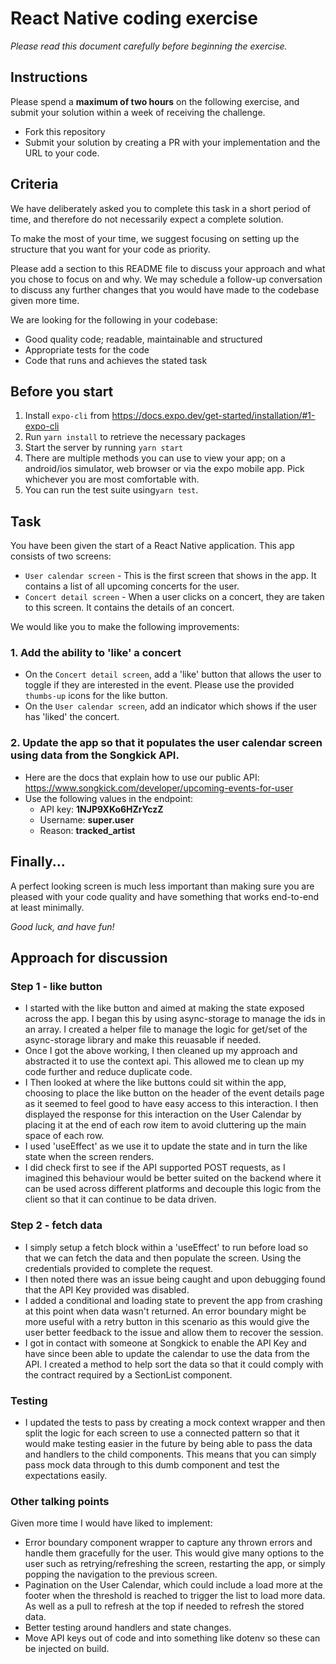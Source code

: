 # React Native coding exercise

_Please read this document carefully before beginning the exercise._

## Instructions

Please spend a **maximum of two hours** on the following exercise, and submit your solution within a week of receiving the challenge.

- Fork this repository
- Submit your solution by creating a PR with your implementation and the URL to your code.

## Criteria

We have deliberately asked you to complete this task in a short period of time, and therefore do not necessarily expect a complete solution.

To make the most of your time, we suggest focusing on setting up the structure that you want for your code as priority.

Please add a section to this README file to discuss your approach and what you chose to focus on and why. We may schedule a follow-up conversation to discuss any further changes that you would have made to the codebase given more time.

We are looking for the following in your codebase:

- Good quality code; readable, maintainable and structured
- Appropriate tests for the code
- Code that runs and achieves the stated task

## Before you start

1. Install `expo-cli` from https://docs.expo.dev/get-started/installation/#1-expo-cli
2. Run `yarn install` to retrieve the necessary packages
3. Start the server by running `yarn start`
4. There are multiple methods you can use to view your app; on a android/ios simulator, web browser or via the expo mobile app. Pick whichever you are most comfortable with.
5. You can run the test suite using`yarn test`.

## Task

You have been given the start of a React Native application.
This app consists of two screens:

- `User calendar screen` - This is the first screen that shows in the app. It contains a list of all upcoming concerts for the user.
- `Concert detail screen` - When a user clicks on a concert, they are taken to this screen. It contains the details of an concert.

We would like you to make the following improvements:

### 1. Add the ability to 'like' a concert

- On the `Concert detail screen`, add a 'like' button that allows the user to toggle if they are interested in the event. Please use the provided `thumbs-up` icons for the like button.
- On the `User calendar screen`, add an indicator which shows if the user has 'liked' the concert.

### 2. Update the app so that it populates the user calendar screen using data from the Songkick API.

- Here are the docs that explain how to use our public API: https://www.songkick.com/developer/upcoming-events-for-user
- Use the following values in the endpoint:
  - API key: **1NJP9XKo6HZrYczZ**
  - Username: **super.user**
  - Reason: **tracked_artist**

## Finally...

A perfect looking screen is much less important than making sure you are pleased with your code quality and have something that works end-to-end at least minimally.

_Good luck, and have fun!_

## Approach for discussion

### Step 1 - like button

- I started with the like button and aimed at making the state exposed across the app. I began this by using async-storage to manage the ids in an array. I created a helper file to manage the logic for get/set of the async-storage library and make this reuasable if needed.
- Once I got the above working, I then cleaned up my approach and abstracted it to use the context api. This allowed me to clean up my code further and reduce duplicate code.
- I Then looked at where the like buttons could sit within the app, choosing to place the like button on the header of the event details page as it seemed to feel good to have easy access to this interaction. I then displayed the response for this interaction on the User Calendar by placing it at the end of each row item to avoid cluttering up the main space of each row.
- I used 'useEffect' as we use it to update the state and in turn the like state when the screen renders.
- I did check first to see if the API supported POST requests, as I imagined this behaviour would be better suited on the backend where it can be used across different platforms and decouple this logic from the client so that it can continue to be data driven.

### Step 2 - fetch data

- I simply setup a fetch block within a 'useEffect' to run before load so that we can fetch the data and then populate the screen. Using the credentials provided to complete the request.
- I then noted there was an issue being caught and upon debugging found that the API Key provided was disabled.
- I added a conditional and loading state to prevent the app from crashing at this point when data wasn't returned. An error boundary might be more useful with a retry button in this scenario as this would give the user better feedback to the issue and allow them to recover the session.
- I got in contact with someone at Songkick to enable the API Key and have since been able to update the calendar to use the data from the API. I created a method to help sort the data so that it could comply with the contract required by a SectionList component.

### Testing

- I updated the tests to pass by creating a mock context wrapper and then split the logic for each screen to use a connected pattern so that it would make testing easier in the future by being able to pass the data and handlers to the child components. This means that you can simply pass mock data through to this dumb component and test the expectations easily.

### Other talking points

Given more time I would have liked to implement:

- Error boundary component wrapper to capture any thrown errors and handle them gracefully for the user. This would give many options to the user such as retrying/refreshing the screen, restarting the app, or simply popping the navigation to the previous screen.
- Pagination on the User Calendar, which could include a load more at the footer when the threshold is reached to trigger the list to load more data. As well as a pull to refresh at the top if needed to refresh the stored data.
- Better testing around handlers and state changes.
- Move API keys out of code and into something like dotenv so these can be injected on build.
